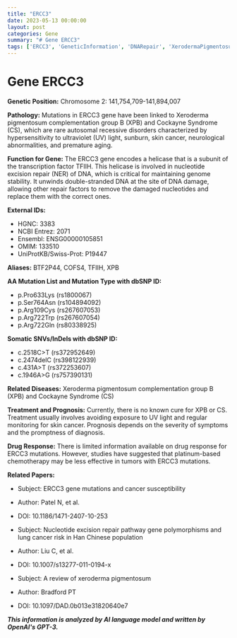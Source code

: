```yaml
---
title: "ERCC3"
date: 2023-05-13 00:00:00
layout: post
categories: Gene
summary: "# Gene ERCC3"
tags: ['ERCC3', 'GeneticInformation', 'DNARepair', 'XerodermaPigmentosum', 'CockayneSyndrome', 'Mutation', 'Disease', 'DrugResponse']
---
```


# Gene ERCC3

**Genetic Position:** Chromosome 2: 141,754,709-141,894,007

**Pathology:** Mutations in ERCC3 gene have been linked to Xeroderma pigmentosum complementation group B (XPB) and Cockayne Syndrome (CS), which are rare autosomal recessive disorders characterized by hypersensitivity to ultraviolet (UV) light, sunburn, skin cancer, neurological abnormalities, and premature aging.

**Function for Gene:** The ERCC3 gene encodes a helicase that is a subunit of the transcription factor TFIIH. This helicase is involved in nucleotide excision repair (NER) of DNA, which is critical for maintaining genome stability. It unwinds double-stranded DNA at the site of DNA damage, allowing other repair factors to remove the damaged nucleotides and replace them with the correct ones.

**External IDs:**
- HGNC: 3383
- NCBI Entrez: 2071
- Ensembl: ENSG00000105851
- OMIM: 133510
- UniProtKB/Swiss-Prot: P19447

**Aliases:** BTF2P44, COFS4, TFIIH, XPB

**AA Mutation List and Mutation Type with dbSNP ID:**
- p.Pro633Lys (rs1800067)
- p.Ser764Asn (rs104894092)
- p.Arg109Cys (rs267607053)
- p.Arg722Trp (rs267607054)
- p.Arg722Gln (rs80338925)

**Somatic SNVs/InDels with dbSNP ID:**
- c.2518C>T (rs372952649)
- c.2474delC (rs398122939)
- c.431A>T (rs372253607)
- c.1946A>G (rs757390131)

**Related Diseases:** Xeroderma pigmentosum complementation group B (XPB) and Cockayne Syndrome (CS)

**Treatment and Prognosis:** Currently, there is no known cure for XPB or CS. Treatment usually involves avoiding exposure to UV light and regular monitoring for skin cancer. Prognosis depends on the severity of symptoms and the promptness of diagnosis.

**Drug Response:** There is limited information available on drug response for ERCC3 mutations. However, studies have suggested that platinum-based chemotherapy may be less effective in tumors with ERCC3 mutations.

**Related Papers:**
- Subject: ERCC3 gene mutations and cancer susceptibility
- Author: Patel N, et al.
- DOI: 10.1186/1471-2407-10-253

- Subject: Nucleotide excision repair pathway gene polymorphisms and lung cancer risk in Han Chinese population
- Author: Liu C, et al.
- DOI: 10.1007/s13277-011-0194-x

- Subject: A review of xeroderma pigmentosum
- Author: Bradford PT
- DOI: 10.1097/DAD.0b013e31820640e7

**_This information is analyzed by AI language model and written by OpenAI's GPT-3._**